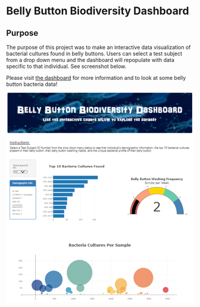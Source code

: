 # Belly Button Biodiversity Dashboard

## Purpose

The purpose of this project was to make an interactive data visualization of bacterial cultures found in belly buttons. Users can select a test subject from a drop down menu and the dashboard will repopulate with data specific to that individual. See screenshot below.

Please visit [the dashboard](https://linzmacd.github.io/bb2beef/) for more information and to look at some belly button bacteria data!


![index.PNG](index.PNG)